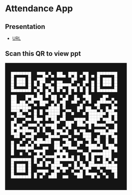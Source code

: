 # Attendance App
## Presentation
- [URL](https://tome.app/saurav-workspace-b34/qr-based-attendance-app-cldxmq3ob06lf9i3v1asgdac4)

## Scan this QR to view ppt
![PPT QR](https://github.com/Alpha-022/Attendance/blob/3c765528754c7778e232b5dfa81f612f1ad2818c/Capture.PNG)
